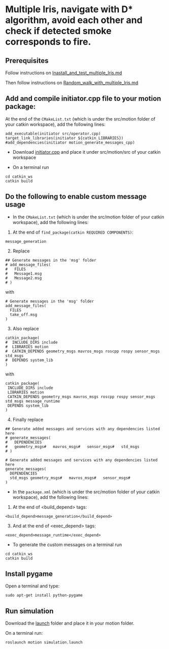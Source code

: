 # Multiple Iris, navigate with D* algorithm, avoid each other and check if detected smoke corresponds to fire.

## Prerequisites
Follow instructions on [Inastall_and_test_multiple_Iris.md](https://github.com/dimitra-savvani/ROS_multiple_iris/blob/main/Instructions/Inastall_and_test_multiple_Iris.md)

Then follow instructions on [Random_walk_with_multiple_Iris.md](https://github.com/dimitra-savvani/ROS_multiple_iris/blob/main/Instructions/Random_walk_with_multiple_Iris.md)

## Add and compile initiator.cpp file to your motion package:

At the end of the `CMakeList.txt` (which is under the src/motion folder of your catkin workspace), add the following lines:

```
add_executable(initiator src/operator.cpp)
target_link_libraries(initiator ${catkin_LIBRARIES})
#add_dependencies(initiator motion_generate_messages_cpp)
```
* Download [initiator.cpp](https://github.com/dimitra-savvani/ROS_multiple_iris/blob/main/motion//src/initiator.cpp) and place it under src/motion/src of your catkin workspace

* On  a terminal run
```
cd catkin_ws
catkin build
```

## Do the following to enable custom message usage

* In the `CMakeList.txt` (which is under the src/motion folder of your catkin workspace), add the following lines:

1. At the end of `find_package(catkin REQUIRED COMPONENTS)`:
```
message_generation
```
2. Replace
```
## Generate messages in the 'msg' folder
# add_message_files(
#   FILES
#   Message1.msg
#   Message2.msg
# )
```
with
```
# Generate messages in the 'msg' folder
add_message_files(
  FILES
  take_off.msg
)
```
3. Also replace
```
catkin_package(
#  INCLUDE_DIRS include
#  LIBRARIES motion
#  CATKIN_DEPENDS geometry_msgs mavros_msgs roscpp rospy sensor_msgs std_msgs
#  DEPENDS system_lib
)
```
with
```
catkin_package(
 INCLUDE_DIRS include
 LIBRARIES motion
 CATKIN_DEPENDS geometry_msgs mavros_msgs roscpp rospy sensor_msgs std_msgs message_runtime
 DEPENDS system_lib
)
```
4. Finally replace
```
## Generate added messages and services with any dependencies listed here
# generate_messages(
#   DEPENDENCIES
#   geometry_msgs#   mavros_msgs#   sensor_msgs#   std_msgs
# )
```

```
# Generate added messages and services with any dependencies listed here
generate_messages(
  DEPENDENCIES
  std_msgs geometry_msgs#   mavros_msgs#   sensor_msgs#   
)
```


* In the `package.xml` (which is under the src/motion folder of your catkin workspace), add the following lines:

1. At the end of <build_depend> tags:
```
<build_depend>message_generation</build_depend>
```

3. And at the end of <exec_depend> tags:
```
<exec_depend>message_runtime</exec_depend>
```
* To generate the custom messages on  a terminal run
```
cd catkin_ws
catkin build
```

## Install pygame 

Open a terminal and type:
```
sudo apt-get install python-pygame
```
## Run simulation

Download the [launch](https://github.com/dimitra-savvani/ROS_multiple_iris/tree/main/motion/launch) folder and place it in your motion folder.

On a terminal run:
```
roslaunch motion simulation.launch
```
